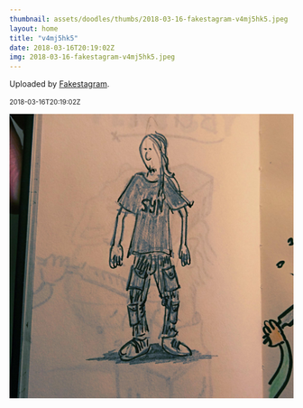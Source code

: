 ```yaml
---
thumbnail: assets/doodles/thumbs/2018-03-16-fakestagram-v4mj5hk5.jpeg
layout: home
title: "v4mj5hk5"
date: 2018-03-16T20:19:02Z
img: 2018-03-16-fakestagram-v4mj5hk5.jpeg
---
```


Uploaded by [Fakestagram](https://github.com/opyate/fakestagram).

<small>2018-03-16T20:19:02Z</small>

![Uploaded by Fakestagram](assets/doodles/original/2018-03-16-fakestagram-v4mj5hk5.jpeg)
